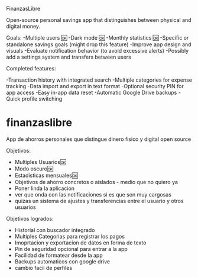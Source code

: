 FinanzasLibre

Open-source personal savings app that distinguishes between physical and digital money.

Goals:
-Multiple users 🆗
-Dark mode 🆗
-Monthly statistics 🆗
-Specific or standalone savings goals (might drop this feature)
-Improve app design and visuals
-Evaluate notification behavior (to avoid excessive alerts)
-Possibly add a settings system and transfers between users

Completed features:

-Transaction history with integrated search
-Multiple categories for expense tracking
-Data import and export in text format
-Optional security PIN for app access
-Easy in-app data reset
-Automatic Google Drive backups
-Quick profile switching

# finanzaslibre
App de ahorros personales que distingue dinero fisico y digital open source

Objetivos:
  - Multiples Usuarios🆗
  - Modo oscuro🆗
  - Estadisticas mensuales🆗
  - Objetivos de ahorro concretos o aislados - medio que no quiero ya
  - Poner linda la aplicacion
  -  ver que onda con las notificaciones si es que son muy cargosas
  -  quizas un sistema de ajustes y transferencias entre el usuario y otros usuarios


Objetivos logrados:
  - Historial con buscador integrado
  - Multiples Categorias para registrar los pagos
  - Imoprtacion y exportacion de datos en forma de texto
  - Pin de seguridad opcional para entrar a la app
  - Facilidad de formatear desde la app
  - Backups automaticos con google drive
  - cambio facil de perfiles

